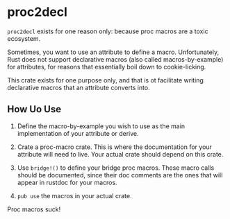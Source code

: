 # proc2decl

`proc2decl` exists for one reason only: because proc macros are a toxic
ecosystem.

Sometimes, you want to use an attribute to define a macro. Unfortunately,
Rust does not support declarative macros (also called macros-by-example)
for attributes, for reasons that essentially boil down to cookie-licking.

This crate exists for one purpose only, and that is ot facilitate writing
declarative macros that an attribute converts into.

## How Uo Use

1. Define the macro-by-example you wish to use as the main implementation of
   your attribute or derive.

2. Crate a proc-macro crate. This is where the documentation for your
   attribute will need to live. Your actual crate should depend on this
   crate.

3. Use `bridge!()` to define your bridge proc macros. These
   macro calls should be documented, since their doc comments are the ones
   that will appear in rustdoc for your macros.

4. `pub use` the macros in your actual crate.

Proc macros suck!
